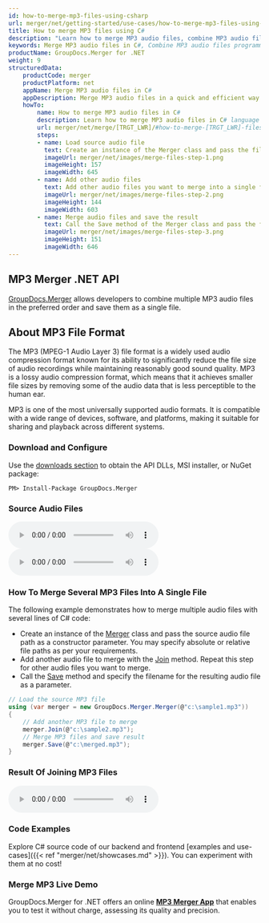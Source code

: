 ```yaml
---
id: how-to-merge-mp3-files-using-csharp
url: merger/net/getting-started/use-cases/how-to-merge-mp3-files-using-csharp
title: How to merge MP3 files using C#
description: "Learn how to merge MP3 audio files, combine MP3 audio files into one file programmatically in C# language using GroupDocs.Merger for .NET library."
keywords: Merge MP3 audio files in C#, Combine MP3 audio files programmatically
productName: GroupDocs.Merger for .NET
weight: 9
structuredData:
    productCode: merger
    productPlatform: net
    appName: Merge MP3 audio files in C#
    appDescription: Merge MP3 audio files in a quick and efficient way using C# language and GroupDocs.Merger for .NET API, without the use of any third-party software like Audacity or MP3 Joiner.
    howTo:
        name: How to merge MP3 audio files in C# 
        description: Learn how to merge MP3 audio files in C# language and GroupDocs.Merger for .NET API, without the use of any third-party software like Audacity or MP3 Joiner.
        url: merger/net/merge/[TRGT_LWR]/#how-to-merge-[TRGT_LWR]-files-in-c
        steps:
        - name: Load source audio file
          text: Create an instance of the Merger class and pass the file path of the source audio file as a constructor parameter. You may specify absolute or relative file paths as per your requirements. 
          imageUrl: merger/net/images/merge-files-step-1.png
          imageHeight: 157
          imageWidth: 645
        - name: Add other audio files
          text: Add other audio files you want to merge into a single file with the Join method of the Merger class.
          imageUrl: merger/net/images/merge-files-step-2.png
          imageHeight: 144
          imageWidth: 603
        - name: Merge audio files and save the result 
          text: Call the Save method of the Merger class and pass the filename for the resultant audio file as a parameter.
          imageUrl: merger/net/images/merge-files-step-3.png
          imageHeight: 151
          imageWidth: 646
---
```


## MP3 Merger .NET API

[GroupDocs.Merger](https://products.groupdocs.com/merger/net) allows developers to combine multiple MP3 audio files in the preferred order and save them as a single file.

## About MP3 File Format

The MP3 (MPEG-1 Audio Layer 3) file format is a widely used audio compression format known for its ability to significantly reduce the file size of audio recordings while maintaining reasonably good sound quality. MP3 is a lossy audio compression format, which means that it achieves smaller file sizes by removing some of the audio data that is less perceptible to the human ear. 

MP3 is one of the most universally supported audio formats. It is compatible with a wide range of devices, software, and platforms, making it suitable for sharing and playback across different systems.

### Download and Configure

Use the [downloads section](https://downloads.groupdocs.com/merger/net) to obtain the API DLLs, MSI installer, or NuGet package:
```shell
PM> Install-Package GroupDocs.Merger
```

### Source Audio Files

<audio controls="controls">
  <source type="audio/mp3" src="/merger/net/images/audio/sample1.mp3"></source>  
  <p>Your browser does not support the audio element.</p>
</audio>

<audio controls="controls">
  <source type="audio/mp3" src="/merger/net/images/audio/sample2.mp3"></source>  
  <p>Your browser does not support the audio element.</p>
</audio>


### How To Merge Several MP3 Files Into A Single File

The following example demonstrates how to merge multiple audio files with several lines of C# code:

* Create an instance of the [Merger](https://reference.groupdocs.com/merger/net/groupdocs.merger/merger) class and pass the source audio file path as a constructor parameter. You may specify absolute or relative file paths as per your requirements.
* Add another audio file to merge with the [Join](https://reference.groupdocs.com/merger/net/groupdocs.merger/merger/join) method. Repeat this step for other audio files you want to merge.
* Call the [Save](https://reference.groupdocs.com/merger/net/groupdocs.merger/merger/save) method and specify the filename for the resulting audio file as a parameter.

```csharp
// Load the source MP3 file
using (var merger = new GroupDocs.Merger.Merger(@"c:\sample1.mp3"))
{
    // Add another MP3 file to merge
    merger.Join(@"c:\sample2.mp3");
    // Merge MP3 files and save result
    merger.Save(@"c:\merged.mp3");
}
```

### Result Of Joining MP3 Files

<audio controls="controls">
  <source type="audio/mp3" src="/merger/net/images/audio/merged.mp3"></source>  
  <p>Your browser does not support the audio element.</p>
</audio>

### Code Examples

Explore C# source code of our backend and frontend [examples and use-cases]({{< ref "merger/net/showcases.md" >}}). You can experiment with them at no cost!

### Merge MP3 Live Demo

GroupDocs.Merger for .NET offers an online [**MP3 Merger App**](https://products.groupdocs.app/merger/mp3) that enables you to test it without charge, assessing its quality and precision.